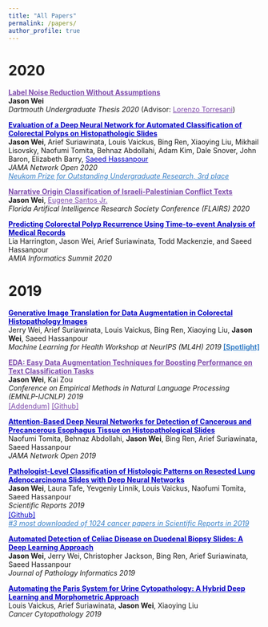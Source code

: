 ```yaml
---
title: "All Papers"
permalink: /papers/
author_profile: true
---
```


# 2020

<a href="https://www.cs.dartmouth.edu/~trdata/reports/TR2020-899.pdf" style="color:#7d49ab" target="_blank"><b>Label Noise Reduction Without Assumptions</b></a>  
**Jason Wei**  
*Dartmouth Undergraduate Thesis 2020* (Advisor: <a href="https://www.cs.dartmouth.edu/~lorenzo/home.html" style="color:#7d49ab" target="_blank">Lorenzo Torresani</a>) <br>  

<a href="https://jamanetwork.com/journals/jamanetworkopen/fullarticle/2764906" style="color:#0300c4" target="_blank"><b>Evaluation of a Deep Neural Network for Automated Classification of Colorectal Polyps on Histopathologic Slides</b></a>  
**Jason Wei**, Arief Suriawinata, Louis Vaickus, Bing Ren, Xiaoying Liu, Mikhail Lisovsky, Naofumi Tomita, Behnaz Abdollahi, Adam Kim, Dale Snover, John Baron, Elizabeth Barry, <a href="https://www.hassanpourlab.com/" style="color:#0300c4" target="_blank">Saeed Hassanpour</a>    
*JAMA Network Open 2020*  
<a href="https://neukom.dartmouth.edu/research/neukom-research-prizes/2020-neukom-research-prize-winners" style="color:#357EC7" target="_blank"><i>Neukom Prize for Outstanding Undergraduate Research, 3rd place</i></a>  

<a href="https://www.aaai.org/ocs/index.php/FLAIRS/FLAIRS20/paper/view/18443" style="color:#7d49ab" target="_blank"><b>Narrative Origin Classification of Israeli-Palestinian Conflict Texts</b></a>  
**Jason Wei**, <a href="http://di2ag.thayer.dartmouth.edu/~eugene/" style="color:#7d49ab" target="_blank">Eugene Santos Jr.</a>  
*Florida Artifical Intelligence Research Society Conference (FLAIRS) 2020*   

<a href="https://www.ncbi.nlm.nih.gov/pmc/articles/PMC7233054/" style="color:#0300c4" target="_blank"><b>Predicting Colorectal Polyp Recurrence Using Time-to-event Analysis of Medical Records</b></a>     
Lia Harrington, Jason Wei, Arief Suriawinata, Todd Mackenzie, and Saeed Hassanpour    
*AMIA Informatics Summit 2020*   

# 2019

<a href="https://arxiv.org/abs/1910.05827" style="color:#0300c4" target="_blank"><b>Generative Image Translation for Data Augmentation in Colorectal Histopathology Images</b></a>  
Jerry Wei, Arief Suriawinata, Louis Vaickus, Bing Ren, Xiaoying Liu, **Jason Wei**, Saeed Hassanpour  
*Machine Learning for Health Workshop at NeurIPS (ML4H) 2019* <a href="https://slideslive.com/38923239/spotlight-paper-talks?t=1095" style="color:#357EC7" target="_blank"><b>[Spotlight]</b></a>  

<a href="https://www.aclweb.org/anthology/D19-1670.pdf" style="color:#7d49ab" target="_blank"><b>EDA: Easy Data Augmentation Techniques for Boosting Performance on Text Classification Tasks</b></a>  
**Jason Wei**, Kai Zou  
*Conference on Empirical Methods in Natural Language Processing (EMNLP-IJCNLP) 2019* <br>
<a href="https://jasonwei20.github.io/addendum_eda/" style="color:#7d49ab" target="_blank">[Addendum]</a>
<a href="https://github.com/jasonwei20/eda_nlp" style="color:#7d49ab" target="_blank">[Github]</a>
<img height="16" src="https://img.shields.io/github/stars/jasonwei20/eda_nlp.svg?logo=github&logoColor=white&colorA=navy&link=https://github.com/jasonwei20/eda_nlp&link=https://github.com/jasonwei20/eda_nlp">  

<a href="https://jamanetwork.com/journals/jamanetworkopen/fullarticle/2753982" style="color:#0300c4" target="_blank"><b>Attention-Based Deep Neural Networks for Detection of Cancerous and Precancerous Esophagus Tissue on Histopathological Slides</b></a>  
Naofumi Tomita, Behnaz Abdollahi, **Jason Wei**, Bing Ren, Arief Suriawinata, Saeed Hassanpour  
*JAMA Network Open 2019*   

<a href="https://www.nature.com/articles/s41598-019-40041-7" style="color:#0300c4" target="_blank"><b>Pathologist-Level Classification of Histologic Patterns on Resected Lung Adenocarcinoma Slides with Deep Neural Networks</b></a>  
**Jason Wei**, Laura Tafe, Yevgeniy Linnik, Louis Vaickus, Naofumi Tomita, Saeed Hassanpour    
*Scientific Reports 2019*  
<a href="https://github.com/BMIRDS/deepslide" style="color:#0300c4" target="_blank">[Github]</a> 
<img height="16" src="https://img.shields.io/github/stars/BMIRDS/deepslide.svg?logo=github&logoColor=white&colorA=navy&link=https://github.com/BMIRDS/deepslide&link=https://github.com/BMIRDS/deepslide">  
<a href="https://www.nature.com/collections/ghegcgfbdi" style="color:#357EC7" target="_blank"><i>#3 most downloaded of 1024 cancer papers in Scientific Reports in 2019</i></a>   

<a href="http://www.jpathinformatics.org/article.asp?issn=2153-3539;year=2019;volume=10;issue=1;spage=7;epage=7;aulast=Wei" style="color:#0300c4" target="_blank"><b>Automated Detection of Celiac Disease on Duodenal Biopsy Slides: A Deep Learning Approach</b></a>  
**Jason Wei**, Jerry Wei, Christopher Jackson, Bing Ren, Arief Suriawinata, Saeed Hassanpour  
*Journal of Pathology Informatics 2019*   

<a href="https://onlinelibrary.wiley.com/doi/abs/10.1002/cncy.22099" style="color:#0300c4" target="_blank"><b>Automating the Paris System for Urine Cytopathology: A Hybrid Deep Learning and Morphometric Approach</b></a>  
Louis Vaickus, Arief Suriawinata, **Jason Wei**, Xiaoying Liu  
*Cancer Cytopathology 2019*  